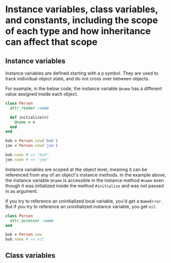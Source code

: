 # Instance variables, class variables, and constants, including the scope of each type and how inheritance can affect that scope

## Instance variables

Instance variables are defined starting with a `@` symbol. They are used to track individual object state, and do not cross over between objects.

For example, in the below code, the instance variable `@name` has a different value assigned inside each object.

```ruby
class Person
  attr_reader :name

  def initialize(n)
    @name = n
  end
end

bob = Person.new('bob')
joe = Person.new('joe')

bob.name # => "bob"
joe.name # => "joe"
```

Instance variables are scoped at the object level, meaning it can be referenced from any of an object's instance methods. In the example above, the instance variable `@name` is accessible in the instance method `#name` even though it was initialized inside the method `#initialize` and was not passed in as argument.

If you try to reference an uninitialized local variable, you'd get a `NameError`. But if you try to reference an uninitialized instance variable, you get `nil`.

```ruby
class Person
  attr_accessor :name
end

bob = Person.new
bob.name # => nil
```

## Class variables
